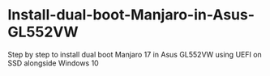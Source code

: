 # Install-dual-boot-Manjaro-in-Asus-GL552VW
Step by step to install dual boot Manjaro 17 in Asus GL552VW using UEFI on SSD alongside Windows 10
